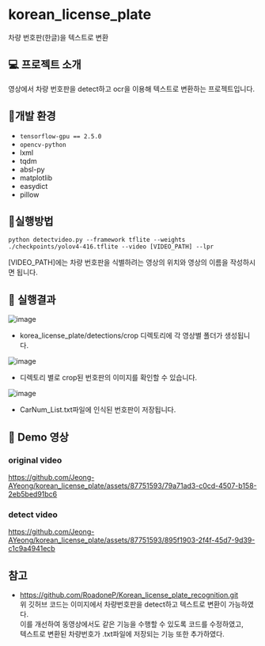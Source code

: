 # korean_license_plate
차량 번호판(한글)을 텍스트로 변환  

  
## 💻 프로젝트 소개
영상에서 차량 번호판을 detect하고 ocr을 이용해 텍스트로 변환하는 프로젝트입니다.
<br>

  
## 🔧개발 환경
- `tensorflow-gpu == 2.5.0`
- `opencv-python`
- lxml
- tqdm
- absl-py
- matplotlib
- easydict
- pillow
  

  
## 🔗실행방법
```
python detectvideo.py --framework tflite --weights ./checkpoints/yolov4-416.tflite --video [VIDEO_PATH] --lpr
```
[VIDEO_PATH]에는 차량 번호판을 식별하려는 영상의 위치와 영상의 이름을 작성하시면 됩니다.  



## 🔎 실행결과
![image](https://github.com/Jeong-AYeong/korean_license_plate/assets/87751593/81d799c3-f367-49c5-87be-5318a0d2aa8d)   
* korea_license_plate/detections/crop 디렉토리에 각 영상별 폴더가 생성됩니다.     
  
![image](https://github.com/Jeong-AYeong/korean_license_plate/assets/87751593/d5a32560-6b8d-4a26-9e0a-015f2ebd52a2)   
* 디렉토리 별로 crop된 번호판의 이미지를 확인할 수 있습니다.   

    
![image](https://github.com/Jeong-AYeong/korean_license_plate/assets/87751593/03d76d91-9da5-469c-bd19-778da7f6b344)    
* CarNum_List.txt파일에 인식된 번호판이 저장됩니다.    
  
## 🎥 Demo 영상
### original video


https://github.com/Jeong-AYeong/korean_license_plate/assets/87751593/79a71ad3-c0cd-4507-b158-2eb5bed91bc6


### detect video


https://github.com/Jeong-AYeong/korean_license_plate/assets/87751593/895f1903-2f4f-45d7-9d39-c1c9a4941ecb


  
## 참고
* https://github.com/RoadoneP/Korean_license_plate_recognition.git  
위 깃허브 코드는 이미지에서 차량번호판을 detect하고 텍스트로 변환이 가능하였다.  
이를 개선하여 동영상에서도 같은 기능을 수행할 수 있도록 코드를 수정하였고,  
텍스트로 변환된 차량번호가 .txt파일에 저장되는 기능 또한 추가하였다.

